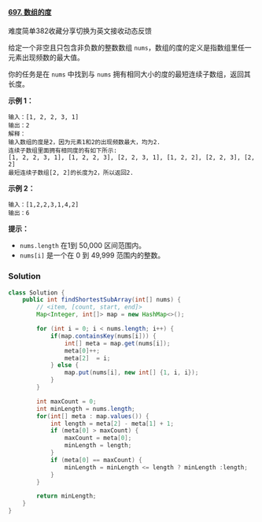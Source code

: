 #### [697. 数组的度](https://leetcode-cn.com/problems/degree-of-an-array/)

难度简单382收藏分享切换为英文接收动态反馈

给定一个非空且只包含非负数的整数数组 `nums`，数组的度的定义是指数组里任一元素出现频数的最大值。

你的任务是在 `nums` 中找到与 `nums` 拥有相同大小的度的最短连续子数组，返回其长度。

 

**示例 1：**

```
输入：[1, 2, 2, 3, 1]
输出：2
解释：
输入数组的度是2，因为元素1和2的出现频数最大，均为2.
连续子数组里面拥有相同度的有如下所示:
[1, 2, 2, 3, 1], [1, 2, 2, 3], [2, 2, 3, 1], [1, 2, 2], [2, 2, 3], [2, 2]
最短连续子数组[2, 2]的长度为2，所以返回2.
```

**示例 2：**

```
输入：[1,2,2,3,1,4,2]
输出：6
```

 

**提示：**

- `nums.length` 在1到 50,000 区间范围内。
- `nums[i]` 是一个在 0 到 49,999 范围内的整数。



### Solution

```java
class Solution {
    public int findShortestSubArray(int[] nums) {
        // <item, [count, start, end]>
        Map<Integer, int[]> map = new HashMap<>();

        for (int i = 0; i < nums.length; i++) {
            if(map.containsKey(nums[i])) {
                int[] meta = map.get(nums[i]);
                meta[0]++;
                meta[2]  = i;
            } else {
                map.put(nums[i], new int[] {1, i, i});
            }
        }

        int maxCount = 0;
        int minLength = nums.length;
        for(int[] meta : map.values()) {
            int length = meta[2] - meta[1] + 1;
            if (meta[0] > maxCount) {
                maxCount = meta[0];
                minLength = length;
            }
            if (meta[0] == maxCount) {
                minLength = minLength <= length ? minLength :length;
            }
        }

        return minLength;
    }
}
```

